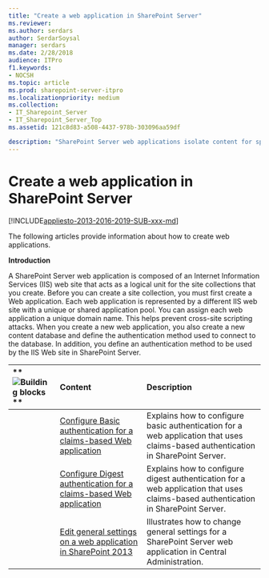 ```yaml
---
title: "Create a web application in SharePoint Server"
ms.reviewer: 
ms.author: serdars
author: SerdarSoysal
manager: serdars
ms.date: 2/28/2018
audience: ITPro
f1.keywords:
- NOCSH
ms.topic: article
ms.prod: sharepoint-server-itpro
ms.localizationpriority: medium
ms.collection:
- IT_Sharepoint_Server
- IT_Sharepoint_Server_Top
ms.assetid: 121c8d83-a508-4437-978b-303096aa59df

description: "SharePoint Server web applications isolate content for specific types of users within your site collections."
---
```


# Create a web application in SharePoint Server

[!INCLUDE[appliesto-2013-2016-2019-SUB-xxx-md](../includes/appliesto-2013-2016-2019-SUB-xxx-md.md)]
  
The following articles provide information about how to create web applications.
  
 **Introduction**
  
A SharePoint Server web application is composed of an Internet Information Services (IIS) web site that acts as a logical unit for the site collections that you create. Before you can create a site collection, you must first create a Web application. Each web application is represented by a different IIS web site with a unique or shared application pool. You can assign each web application a unique domain name. This helps prevent cross-site scripting attacks. When you create a new web application, you also create a new content database and define the authentication method used to connect to the database. In addition, you define an authentication method to be used by the IIS Web site in SharePoint Server.
  
|**        ![Building blocks](../media/mod_icon_buildingblock_M.png)                 **|**Content**|**Description**|
|:-----|:-----|:-----|
||[Configure Basic authentication for a claims-based Web application](configure-basic-authentication-for-a-claims-based-web-application.md) <br/> |Explains how to configure basic authentication for a web application that uses claims-based authentication in SharePoint Server.  <br/> |
||[Configure Digest authentication for a claims-based Web application](configure-digest-authentication-for-a-claims-based-web-application.md) <br/> |Explains how to configure digest authentication for a web application that uses claims-based authentication in SharePoint Server.  <br/> |
||[Edit general settings on a web application in SharePoint 2013](edit-general-settings-on-a-web-application.md) <br/> |Illustrates how to change general settings for a SharePoint Server web application in Central Administration.  <br/> |
   

